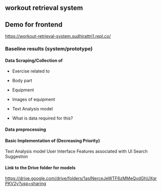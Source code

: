 ## workout retrieval system

## Demo for frontend
https://workout-retrieval-system.sudhirattri1.repl.co/

### Baseline results (system/prototype)

#### Data Scraping/Collection of
- Exercise related to 
- Body part
- Equipment

- Images of equipment
- Text Analysis model 
- What is data required for this?	

#### Data preprocessing

#### Basic Implementation of (Decreasing Priority)
Text Analysis model
User Interface
Features associated with UI
Search Suggestion

#### Link to the Drive folder for models 

https://drive.google.com/drive/folders/1asINerceJeWTF6zMMeQydGhUXgrPKV2y?usp=sharing